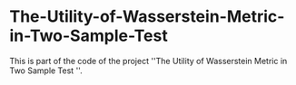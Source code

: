 # The-Utility-of-Wasserstein-Metric-in-Two-Sample-Test
This is part of the code of the project ''The Utility of Wasserstein Metric in Two Sample Test ''.
